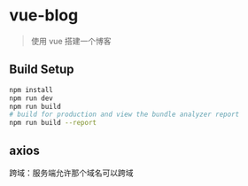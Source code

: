 # vue-blog

> 使用 vue 搭建一个博客

## Build Setup

``` bash
npm install
npm run dev
npm run build
# build for production and view the bundle analyzer report
npm run build --report
```

## axios

跨域：服务端允许那个域名可以跨域

```js


```
